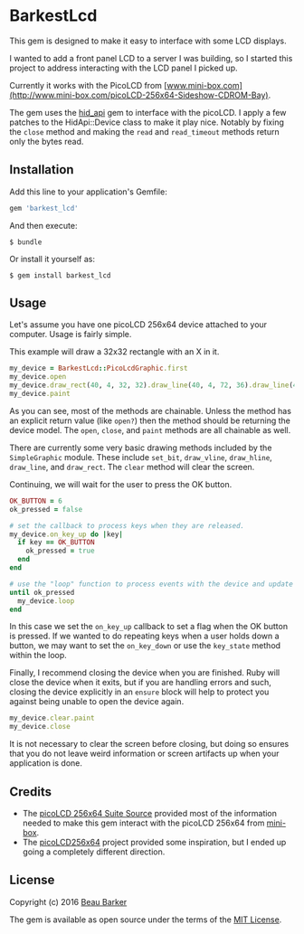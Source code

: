 # BarkestLcd

This gem is designed to make it easy to interface with some LCD displays.  

I wanted to add a front panel LCD to a server I was building, so I started this project to address interacting with
the LCD panel I picked up.

Currently it works with the PicoLCD from [www.mini-box.com](http://www.mini-box.com/picoLCD-256x64-Sideshow-CDROM-Bay).

The gem uses the [hid_api](https://github.com/gareth/ruby_hid_api) gem to interface with the picoLCD.  I apply a few
patches to the HidApi::Device class to make it play nice.  Notably by fixing the `close` method and making the `read`
and `read_timeout` methods return only the bytes read.


## Installation

Add this line to your application's Gemfile:

```ruby
gem 'barkest_lcd'
```

And then execute:

    $ bundle

Or install it yourself as:

    $ gem install barkest_lcd


## Usage

Let's assume you have one picoLCD 256x64 device attached to your computer.  Usage is fairly simple.

This example will draw a 32x32 rectangle with an X in it.

```ruby
my_device = BarkestLcd::PicoLcdGraphic.first
my_device.open
my_device.draw_rect(40, 4, 32, 32).draw_line(40, 4, 72, 36).draw_line(40, 36, 72, 4)
my_device.paint
```

As you can see, most of the methods are chainable.  Unless the method has an explicit return value (like `open?`) then
the method should be returning the device model.  The `open`, `close`, and `paint` methods are all chainable as well.

There are currently some very basic drawing methods included by the `SimpleGraphic` module.  These include `set_bit`,
`draw_vline`, `draw_hline`, `draw_line`, and `draw_rect`.  The `clear` method will clear the screen.

Continuing, we will wait for the user to press the OK button.

```ruby
OK_BUTTON = 6
ok_pressed = false

# set the callback to process keys when they are released.
my_device.on_key_up do |key|
  if key == OK_BUTTON
    ok_pressed = true
  end
end

# use the "loop" function to process events with the device and update the screen.
until ok_pressed
  my_device.loop
end
```

In this case we set the `on_key_up` callback to set a flag when the OK button is pressed.  If we wanted to do repeating
keys when a user holds down a button, we may want to set the `on_key_down` or use the `key_state` method within the loop.

Finally, I recommend closing the device when you are finished.  Ruby will close the device when it exits, but if you
are handling errors and such, closing the device explicitly in an `ensure` block will help to protect you against being
unable to open the device again.

```ruby
my_device.clear.paint
my_device.close
```

It is not necessary to clear the screen before closing, but doing so ensures that you do not leave weird information
or screen artifacts up when your application is done.



## Credits

*   The [picoLCD 256x64 Suite Source](http://resources.mini-box.com/online/picolcd/256x64/1003/PicoLCD256x64_src.zip)
    provided most of the information needed to make this gem interact with the picoLCD 256x64 from 
    [mini-box](http://www.mini-box.com).
*   The [picoLCD256x64](https://github.com/itszero/picoLCD256x64) project provided some inspiration, but I ended up going
    a completely different direction.


## License

Copyright (c) 2016 [Beau Barker](mailto:beau@barkerest.com)

The gem is available as open source under the terms of the [MIT License](http://opensource.org/licenses/MIT).

